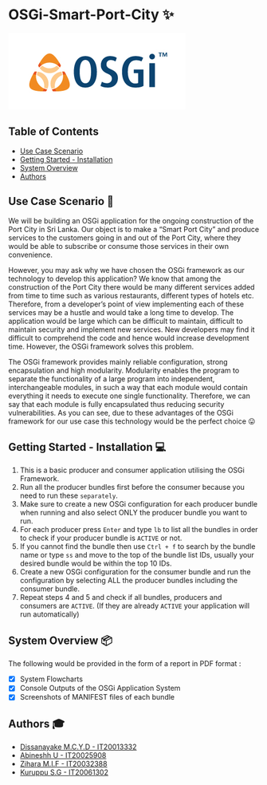 # OSGi-Smart-Port-City :sparkles:

![logo](img/osgi-logo.jpg "logo")

## Table of Contents

- [Use Case Scenario](#Use-Case-Scenario)
- [Getting Started - Installation](#Getting-Started---Installation)
- [System Overview](#System-Overview)
- [Authors](#Authors)

## Use Case Scenario :palm_tree:
We will be building an OSGi application for the ongoing construction of the Port City in Sri Lanka. Our object is to make a “Smart Port City” and produce services to the customers going in and out of the Port City, where they would be able to subscribe or consume those services in their own convenience. 

However, you may ask why we have chosen the OSGi framework as our technology to develop this application? We know that among the construction of the Port City there would be many different services added from time to time such as various restaurants, different types of hotels etc. Therefore, from a developer’s point of view implementing each of these services may be a hustle and would take a long time to develop. The application would be large which can be difficult to maintain, difficult to maintain security and implement new services. New developers may find it difficult to comprehend the code and hence would increase development time. However, the OSGi framework solves this problem.

The OSGi framework provides mainly reliable configuration, strong encapsulation and high modularity. Modularity enables the program to separate the functionality of a large program into independent, interchangeable modules, in such a way that each module would contain everything it needs to execute one single functionality. Therefore, we can say that each module is fully encapsulated thus reducing security vulnerabilities. As you can see, due to these advantages of the OSGi framework for our use case this technology would be the perfect choice :stuck_out_tongue:

## Getting Started - Installation :computer:

1.  This is a basic producer and consumer application utilising the OSGi Framework.
2.  Run all the producer bundles first before the consumer because you need to run these `separately`.
3.  Make sure to create a new OSGi configuration for each producer bundle  when running and also select ONLY the producer bundle you want to run.
4.  For each producer press `Enter` and type `lb` to list all the bundles in order to check if your producer bundle is `ACTIVE` or not. 
5.  If you cannot find the bundle then use `Ctrl + f` to search by the bundle name or type `ss` and move to the top of the bundle list IDs, usually your desired    bundle would be within the top 10 IDs.
6.  Create a new OSGi configuration for the consumer bundle and run the configuration by selecting ALL the producer bundles including the consumer bundle.
7.  Repeat steps 4 and 5 and check if all bundles, producers and consumers are `ACTIVE`. (If they are already `ACTIVE` your application will run automatically)


## System Overview :package:
The following would be provided in the form of a report in PDF format :

- [x] System Flowcharts
- [x] Console Outputs of the OSGi Application System
- [x] Screenshots of MANIFEST files of each bundle

## Authors :mortar_board:
- [Dissanayake M.C.Y.D  -  IT20013332](https://github.com/Chabbax)
- [Abineshh U  -  IT20025908](https://github.com/)
- [Zihara M.I.F  -  IT20032388](https://github.com/)
- [Kuruppu S.G  -  IT20061302](https://github.com/)
